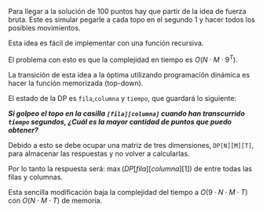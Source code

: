 Para llegar a la solución de 100 puntos hay que partir de la idea de fuerza bruta.
Este es simular pegarle a cada topo en el segundo 1 y hacer todos los posibles movimientos. 

Esta idea es fácil de implementar con una función recursiva.

El problema con esto es que la complejidad en tiempo es $O(N \cdot M \cdot 9^T)$.

La transición de esta idea a la óptima utilizando programación dinámica es hacer la función memorizada (top-down).

El estado de la DP es `fila`,`columna` y `tiempo`, que guardará lo siguiente:

***Si golpeo el topo en la casilla `[fila][columna]` cuando han transcurrido `tiempo` segundos, ¿Cuál es la mayor cantidad de puntos que puedo obtener?***

Debido a esto se debe ocupar una matriz de tres dimensiones, `DP[N][M][T]`, para almacenar las respuestas y no volver a calcularlas.

Por lo tanto la respuesta será: $\max( DP[fila][columna][1] )$ de entre todas las filas y columnas.

Esta sencilla modificación baja la complejidad del tiempo a $O(9 \cdot N \cdot M \cdot T)$ con $O(N \cdot M \cdot T)$ de memoria.
